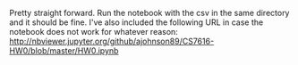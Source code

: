 Pretty straight forward. Run the notebook with the csv in the same directory and it should be fine. I've also included the following URL in case the notebook does not work for whatever reason:
http://nbviewer.jupyter.org/github/ajohnson89/CS7616-HW0/blob/master/HW0.ipynb